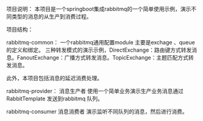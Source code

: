 项目说明：
本项目是一个springboot集成rabbitmq的一个简单使用示例，演示不同类型的消息的从生产到消费过程。

项目结构：

rabbitmq-common：
一个rabbitmq通用配置module
主要是exchage 、queue 的定义和绑定。
三种转发模式的演示示例，DirectExchange：路由键方式转发消息。FanoutExchange：广播方式转发消息。TopicExchange：主题匹配方式转发消息。

此外，本项目包括消息的延迟消费处理。

rabbitmq-provider：
消息生产者
使用一个简单业务演示生产业务消息通过RabbitTemplate 发送到rabbitmq 队列。

rabbitmq-consumer
消息消费者
演示监听不同队列的消息，然后进行消费。

